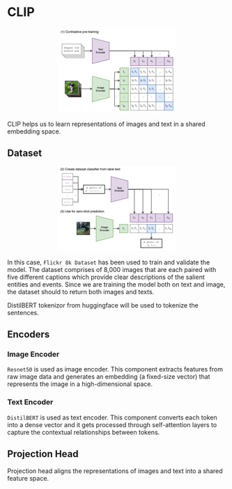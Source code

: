 # CLIP

<p align="center">
  <img src="assets/a.png" alt="">
</p>

CLIP helps us to learn representations of images and text in a shared embedding space.

## Dataset

<p align="center">
  <img src="assets/b.png" alt="">
</p>

In this case, `Flickr 8k Dataset` has been used to train and validate the model. The dataset comprises of 8,000 images that are each paired with five different captions which provide clear descriptions of the salient entities and events. Since we are training the model both on text and image, the dataset should to return both images and texts.

DistilBERT tokenizor from huggingface will be used to tokenize the sentences.

## Encoders

### Image Encoder

`Resnet50` is used as image encoder. This component extracts features from raw image data and generates an embedding (a fixed-size vector) that represents the image in a high-dimensional space. 

### Text Encoder

`DistilBERT` is used as text encoder. This component converts each token into a dense vector and it gets processed through self-attention layers to capture the contextual relationships between tokens.

## Projection Head

Projection head aligns the representations of images and text into a shared feature space.

